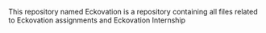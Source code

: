 This repository named Eckovation is a repository containing all files related to Eckovation assignments and Eckovation Internship
